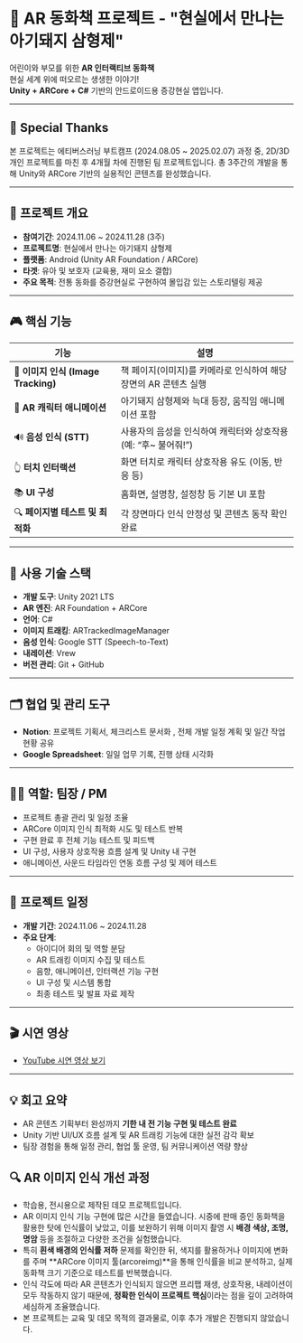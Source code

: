 # 🐷 AR 동화책 프로젝트 - "현실에서 만나는 아기돼지 삼형제"  

어린이와 부모를 위한 **AR 인터랙티브 동화책**  
현실 세계 위에 떠오르는 생생한 이야기!  
**Unity + ARCore + C#** 기반의 안드로이드용 증강현실 앱입니다.

---

## 🙌 Special Thanks

본 프로젝트는 에티버스러닝 부트캠프 (2024.08.05 ~ 2025.02.07) 과정 중,
2D/3D 개인 프로젝트를 마친 후 4개월 차에 진행된 팀 프로젝트입니다.
총 3주간의 개발을 통해 Unity와 ARCore 기반의 실용적인 콘텐츠를 완성했습니다.

---

## 📖 프로젝트 개요 
- **참여기간**:  2024.11.06 ~ 2024.11.28 (3주)
- **프로젝트명**: 현실에서 만나는 아기돼지 삼형제
- **플랫폼**: Android (Unity AR Foundation / ARCore)
- **타겟**: 유아 및 보호자 (교육용, 재미 요소 결합)
- **주요 목적**: 전통 동화를 증강현실로 구현하여 몰입감 있는 스토리텔링 제공

---

## 🎮 핵심 기능

| 기능 | 설명 |
|------|------|
| 📸 **이미지 인식 (Image Tracking)** | 책 페이지(이미지)를 카메라로 인식하여 해당 장면의 AR 콘텐츠 실행 |
| 🐷 **AR 캐릭터 애니메이션** | 아기돼지 삼형제와 늑대 등장, 움직임 애니메이션 포함 |
| 🔊 **음성 인식 (STT)** | 사용자의 음성을 인식하여 캐릭터와 상호작용 (예: “후~ 불어줘!”) |
| 👆 **터치 인터랙션** | 화면 터치로 캐릭터 상호작용 유도 (이동, 반응 등) |
| 📚 **UI 구성** | 홈화면, 설명창, 설정창 등 기본 UI 포함 |
| 🔍 **페이지별 테스트 및 최적화** | 각 장면마다 인식 안정성 및 콘텐츠 동작 확인 완료 |

---

## 🔧 사용 기술 스택

- **개발 도구**: Unity 2021 LTS
- **AR 엔진**: AR Foundation + ARCore
- **언어**: C#
- **이미지 트래킹**: ARTrackedImageManager
- **음성 인식**: Google STT (Speech-to-Text) 
- **내레이션**: Vrew
- **버전 관리**: Git + GitHub

---

## 🗂 협업 및 관리 도구
- **Notion**: 프로젝트 기획서, 체크리스트 문서화 , 전체 개발 일정 계획 및 일간 작업 현황 공유
- **Google Spreadsheet**: 일일 업무 기록, 진행 상태 시각화

---

## 👨‍💼 역할: 팀장 / PM
- 프로젝트 총괄 관리 및 일정 조율
- ARCore 이미지 인식 최적화 시도 및 테스트 반복
- 구현 완료 후 전체 기능 테스트 및 피드백
- UI 구성, 사용자 상호작용 흐름 설계 및 Unity 내 구현
- 애니메이션, 사운드 타임라인 연동 흐름 구성 및 제어 테스트

---

## 📆 프로젝트 일정

- **개발 기간**: 2024.11.06 ~ 2024.11.28  
- **주요 단계**:
  - 아이디어 회의 및 역할 분담
  - AR 트래킹 이미지 수집 및 테스트
  - 음향, 애니메이션, 인터랙션 기능 구현
  - UI 구성 및 시스템 통합
  - 최종 테스트 및 발표 자료 제작

---

## 🎬 시연 영상

- [YouTube 시연 영상 보기](https://youtu.be/fCQ7DFrzGPM)

---

## 💡 회고 요약
- AR 콘텐츠 기획부터 완성까지 **기한 내 전 기능 구현 및 테스트 완료**
- Unity 기반 UI/UX 흐름 설계 및 AR 트래킹 기능에 대한 실전 감각 확보
- 팀장 경험을 통해 일정 관리, 협업 툴 운영, 팀 커뮤니케이션 역량 향상

## 🔍 AR 이미지 인식 개선 과정

- 학습용, 전시용으로 제작된 데모 프로젝트입니다.
- AR 이미지 인식 기능 구현에 많은 시간을 들였습니다. 시중에 판매 중인 동화책을 활용한 탓에 인식률이 낮았고, 이를 보완하기 위해 이미지 촬영 시 **배경 색상, 조명, 명암** 등을 조절하고 다양한 조건을 실험했습니다.
- 특히 **흰색 배경의 인식률 저하** 문제를 확인한 뒤, 색지를 활용하거나 이미지에 변화를 주며 **ARCore 이미지 툴(arcoreimg)**을 통해 인식률을 비교 분석하고, 실제 동화책 크기 기준으로 테스트를 반복했습니다.
- 인식 각도에 따라 AR 콘텐츠가 인식되지 않으면 프리팹 재생, 상호작용, 내레이션이 모두 작동하지 않기 때문에, **정확한 인식이 프로젝트 핵심**이라는 점을 깊이 고려하여 세심하게 조율했습니다.
- 본 프로젝트는 교육 및 데모 목적의 결과물로, 이후 추가 개발은 진행되지 않았습니다.
  
